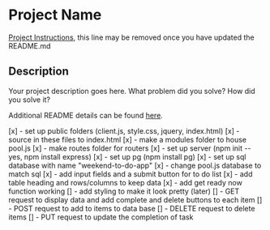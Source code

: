 # Project Name

[Project Instructions](./INSTRUCTIONS.md), this line may be removed once you have updated the README.md

## Description

Your project description goes here. What problem did you solve? How did you solve it?

Additional README details can be found [here](https://github.com/PrimeAcademy/readme-template/blob/master/README.md).

[x] - set up public folders (client.js, style.css, jquery, index.html)
[x] - source in these files to index.html
[x] - make a modules folder to house pool.js
[x] - make routes folder for routers
[x] - set up server (npm init --yes, npm install express)
[x] - set up pg (npm install pg)
[x] - set up sql database with name "weekend-to-do-app"
[x] - change pool.js database to match sql
[x] - add input fields and a submit button for to do list
[x] - add table heading and rows/columns to keep data
[x] - add get ready now function working
[] - add styling to make it look pretty (later)
[] - GET request to display data and add complete and delete buttons to each item
[] - POST request to add to items to data base
[] - DELETE request to delete items
[] - PUT request to update the completion of task